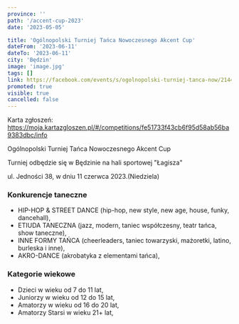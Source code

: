 ```yaml
---
province: ''
path: '/accent-cup-2023'
date: '2023-05-05'

title: 'Ogólnopolski Turniej Tańca Nowoczesnego Akcent Cup'
dateFrom: '2023-06-11'
dateTo: '2023-06-11'
city: 'Będzin'
image: 'image.jpg'
tags: []
link: https://facebook.com/events/s/ogolnopolski-turniej-tanca-now/214497124547840/
promoted: true
visible: true
cancelled: false
---
```

Karta zgłoszeń: \
https://moja.kartazgloszen.pl/#/competitions/fe51733f43cb6f95d58ab56ba9383dbc/info

Ogólnopolski Turniej Tańca Nowoczesnego Akcent Cup

Turniej odbędzie się w Będzinie na hali sportowej "Łagisza"

ul. Jedności 38, w dniu 11 czerwca 2023.(Niedziela)

### Konkurencje taneczne
- HIP-HOP & STREET DANCE (hip-hop, new style, new age, house, funky, dancehall),
- ETIUDA TANECZNA (jazz, modern, taniec współczesny, teatr tańca, show taneczne),
- INNE FORMY TAŃCA (cheerleaders, taniec towarzyski, mażoretki, latino, burleska i inne),
- AKRO-DANCE (akrobatyka z elementami tańca),

### Kategorie wiekowe
- Dzieci w wieku od 7 do 11 lat,
- Juniorzy w wieku od 12 do 15 lat,
- Amatorzy w wieku od 16 do 20 lat,
- Amatorzy Starsi w wieku 21+ lat,
